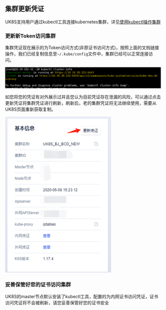 ## 集群更新凭证

UK8S支持用户通过kubectl工具连接kubernetes集群，详见[使用kubectl操作集群](https://docs.ucloud.cn/uk8s/manageviakubectl/README)

### 更新新Token访问集群

集群凭证现在展示的为Token访问方式(非原证书访问方式)，按照上面的文档链接操作，我们已经复制信息至`~/.kube/config`文件中，集群已经可以正常连接访问。

![](/images/manageviakubectl/cluster-info.png)

如您将您的凭证有对外展示过并且您认为目前凭证存在泄漏的风险，可以通过点击更新凭证将集群凭证进行刷新，刷新后，老的集群凭证将无法继续使用，需要从UK8S页面重新获取复制。

![](/images/manageviakubectl/reset-token.png)

### 妥善保管好您的证书访问集群

UK8S的master节点默认安装了kubectl工具，配置的为内网证书访问凭证，证书访问凭证将不会被刷新，请您妥善保管好您的证书安全
